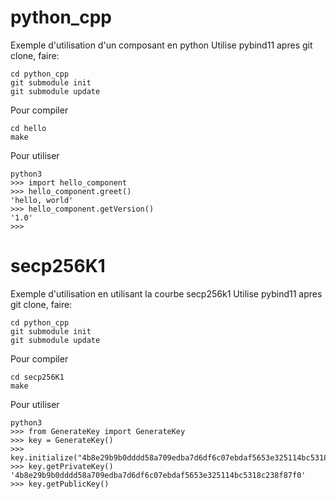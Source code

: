 # python_cpp
Exemple d'utilisation d'un composant en python
Utilise pybind11
apres git clone, faire:
```
cd python_cpp
git submodule init
git submodule update
```

Pour compiler

```
cd hello
make
```

Pour utiliser
```
python3
>>> import hello_component
>>> hello_component.greet()
'hello, world'
>>> hello_component.getVersion()
'1.0'
>>> 
```

# secp256K1
Exemple d'utilisation en utilisant la courbe secp256k1
Utilise pybind11
apres git clone, faire:
```
cd python_cpp
git submodule init
git submodule update
```

Pour compiler

```
cd secp256K1
make
```

Pour utiliser
```
python3
>>> from GenerateKey import GenerateKey
>>> key = GenerateKey()
>>> key.initialize("4b8e29b9b0dddd58a709edba7d6df6c07ebdaf5653e325114bc5318c238f87f0")
>>> key.getPrivateKey()
'4b8e29b9b0dddd58a709edba7d6df6c07ebdaf5653e325114bc5318c238f87f0'
>>> key.getPublicKey()
```
